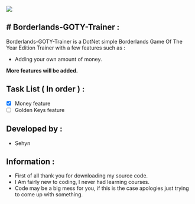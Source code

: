 

![](Images/FormPicture.png)



## # Borderlands-GOTY-Trainer :
Borderlands-GOTY-Trainer is a DotNet simple Borderlands Game Of The Year Edition Trainer with a few features such as :
* Adding your own amount of money.

**More features will be added.**

## Task List ( In order ) :

- [x] Money feature
- [ ] Golden Keys feature

## Developed by :
* Sehyn

## Information :
* First of all thank you for downloading my source code.
* I Am fairly new to coding, I never had learning courses.
* Code may be a big mess for you, if this is the case apologies just trying to come up with something.
